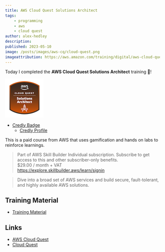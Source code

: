 ```yaml
---
title: AWS Cloud Quest Solutions Architect
tags:
    - programming
    - aws
    - cloud quest
author: alex-hedley
description: 
published: 2023-05-10
image: /posts/images/aws-cq/cloud-quest.png
imageattribution: https://aws.amazon.com/training/digital/aws-cloud-quest/
---
```


<!-- # AWS Cloud Quest Solutions Architect -->

Today I completed the **AWS Cloud Quest Solutions Architect** training 🎉!

![AWS Cloud Quest Solutions Architect Badge](images/aws-cq/aws-cloud-quest-solutions-architect.png "AWS Cloud Quest Solutions Architect Badge")

- [Credly Badge](https://www.credly.com/badges/19d085e9-4a52-40b1-8d7c-2ff7eba1bd33/public_url)
  - [Credly Profile](https://www.credly.com/users/alexhedley/badges)

This is a paid course from AWS that uses gamification and hands on labs to reinforce learnings.

> Part of AWS Skill Builder Individual subscription. Subscribe to get access to this and other subscriber-only benefits.  
> $29.00 / month + VAT  
> https://explore.skillbuilder.aws/learn/signin

> Dive into a broad set of AWS services and build secure, fault-tolerant, and highly available AWS solutions.

## Training Material

- [Training Material](https://aws.amazon.com/training/learn-about/cloud-practitioner/)

## Links

- [AWS Cloud Quest](https://aws.amazon.com/training/digital/aws-cloud-quest/)
- [Cloud Quest](https://explore.skillbuilder.aws/learn/course/external/view/elearning/7636/cloud-quest)
